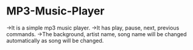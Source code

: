 # MP3-Music-Player
 ->It is a simple mp3 music player.
 ->It has play, pause, next, previous commands.
 ->The background, artist name, song name will be changed automatically as song will be changed.
